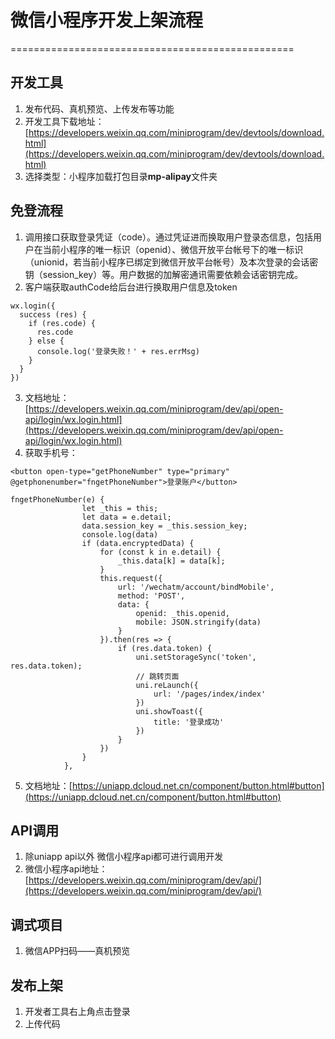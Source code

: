 # 微信小程序开发上架流程
=================================================

## 开发工具
1. 发布代码、真机预览、上传发布等功能
2. 开发工具下载地址：[https://developers.weixin.qq.com/miniprogram/dev/devtools/download.html](https://developers.weixin.qq.com/miniprogram/dev/devtools/download.html)
3. 选择类型：小程序加载打包目录**mp-alipay**文件夹

## 免登流程
1. 调用接口获取登录凭证（code）。通过凭证进而换取用户登录态信息，包括用户在当前小程序的唯一标识（openid）、微信开放平台帐号下的唯一标识（unionid，若当前小程序已绑定到微信开放平台帐号）及本次登录的会话密钥（session_key）等。用户数据的加解密通讯需要依赖会话密钥完成。
2. 客户端获取authCode给后台进行换取用户信息及token

```
wx.login({
  success (res) {
    if (res.code) {
      res.code
    } else {
      console.log('登录失败！' + res.errMsg)
    }
  }
})
```
3. 文档地址：[https://developers.weixin.qq.com/miniprogram/dev/api/open-api/login/wx.login.html](https://developers.weixin.qq.com/miniprogram/dev/api/open-api/login/wx.login.html)
4. 获取手机号：

```
<button open-type="getPhoneNumber" type="primary" @getphonenumber="fngetPhoneNumber">登录账户</button>

fngetPhoneNumber(e) {
                let _this = this;
                let data = e.detail;
                data.session_key = _this.session_key;
                console.log(data)
                if (data.encryptedData) {
                    for (const k in e.detail) {
                        _this.data[k] = data[k];
                    }
                    this.request({
                        url: '/wechatm/account/bindMobile',
                        method: 'POST',
                        data: {
                            openid: _this.openid,
                            mobile: JSON.stringify(data)
                        }
                    }).then(res => {
                        if (res.data.token) {
                            uni.setStorageSync('token', res.data.token);
                            // 跳转页面
                            uni.reLaunch({
                                url: '/pages/index/index'
                            })
                            uni.showToast({
                                title: '登录成功'
                            })
                        }
                    })
                }
            },
```
5. 文档地址：[https://uniapp.dcloud.net.cn/component/button.html#button](https://uniapp.dcloud.net.cn/component/button.html#button)

## API调用
1. 除uniapp api以外 微信小程序api都可进行调用开发
2. 微信小程序api地址：[https://developers.weixin.qq.com/miniprogram/dev/api/](https://developers.weixin.qq.com/miniprogram/dev/api/)

## 调式项目
1. 微信APP扫码——真机预览

## 发布上架
1. 开发者工具右上角点击登录
2. 上传代码